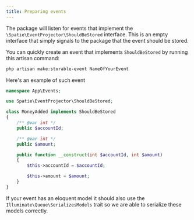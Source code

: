 ```yaml
---
title: Preparing events
---
```


The package will listen for events that implement the `\Spatie\EventProjector\ShouldBeStored` interface. This is an empty interface that simply signals to the package that the event should be stored.

You can quickly create an event that implements `ShouldBeStored` by running this artisan command:

```bash
php artisan make:storable-event NameOfYourEvent
```

Here's an example of such event

```php
namespace App\Events;

use Spatie\EventProjector\ShouldBeStored;

class MoneyAdded implements ShouldBeStored
{
    /** @var int */
    public $accountId;

    /** @var int */
    public $amount;

    public function __construct(int $accountId, int $amount)
    {
        $this->accountId = $accountId;

        $this->amount = $amount;
    }
}
```

If your event has an eloquent model it should also use the `Illuminate\Queue\SerializesModels` trait so we are able to serialize these models correctly.